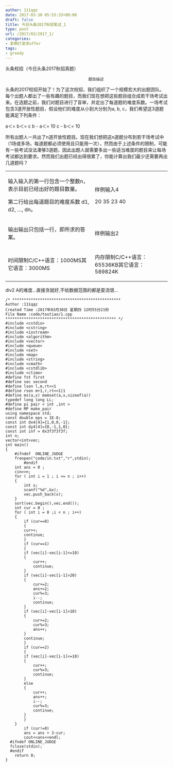```yaml
---
author: 111qqz
date: 2017-03-30 05:53:33+00:00
draft: false
title: 今日头条2017秋招笔试_1
type: post
url: /2017/03/2017_1/
categories:
- 卖萌打滚求offer
tags:
- greedy
---
```




头条校招（今日头条2017秋招真题）

    
    
    									题目描述


头条的2017校招开始了！为了这次校招，我们组织了一个规模宏大的出题团队。每个出题人都出了一些有趣的题目，而我们现在想把这些题目组合成若干场考试出来。在选题之前，我们对题目进行了盲审，并定出了每道题的难度系数。一场考试包含3道开放性题目，假设他们的难度从小到大分别为a, b, c，我们希望这3道题能满足下列条件：

a＜= b＜= c
b - a＜= 10
c - b＜= 10

所有出题人一共出了n道开放性题目。现在我们想把这n道题分布到若干场考试中（1场或多场，每道题都必须使用且只能用一次），然而由于上述条件的限制，可能有一些考试没法凑够3道题，因此出题人就需要多出一些适当难度的题目来让每场考试都达到要求。然而我们出题已经出得很累了，你能计算出我们最少还需要再出几道题吗？










<table cellspacing="1" >
<tbody >
<tr >

<td >


输入输入的第一行包含一个整数n，表示目前已经出好的题目数量。

第二行给出每道题目的难度系数 d1, d2, …, dn。



</td>

<td >


样例输入4

20 35 23 40



</td>
</tr>
<tr >

<td >


输出输出只包括一行，即所求的答案。



</td>

<td >


样例输出2



</td>
</tr>
<tr class="time_rom" >

<td >


时间限制C/C++语言：1000MS其它语言：3000MS

</td>

<td >


内存限制C/C++语言：65536KB其它语言：589824K

</td>
</tr>
</tbody>
</table>








div2 A的难度...直接贪就好,不给数据范围的都是耍流氓...

    
    /* ***********************************************
    Author :111qqz
    Created Time :2017年03月30日 星期四 12时55分21秒
    File Name :code/toutiao/1.cpp
    ************************************************ */
    #include <cstdio>
    #include <cstring>
    #include <iostream>
    #include <algorithm>
    #include <vector>
    #include <queue>
    #include <set>
    #include <map>
    #include <string>
    #include <cmath>
    #include <cstdlib>
    #include <ctime>
    #define fst first
    #define sec second
    #define lson l,m,rt<<1
    #define rson m+1,r,rt<<1|1
    #define ms(a,x) memset(a,x,sizeof(a))
    typedef long long LL;
    #define pi pair < int ,int >
    #define MP make_pair
    using namespace std;
    const double eps = 1E-8;
    const int dx4[4]={1,0,0,-1};
    const int dy4[4]={0,-1,1,0};
    const int inf = 0x3f3f3f3f;
    int n;
    vector<int>vec;
    int main()
    {
    	#ifndef  ONLINE_JUDGE 
    	freopen("code/in.txt","r",stdin);
            #endif
    	int ans = 0 ;
    	cin>>n;
    	for ( int i = 1 ; i <= n ; i++)
    	{
    	    int x;
    	    scanf("%d",&x);
    	    vec.push_back(x);
    	}
    	sort(vec.begin(),vec.end());
    	int cur = 0 ;
    	for ( int i = 0 ;i < n ; i++)
    	{
    	    if (cur==0)
    	    {
    		cur++;
    		continue;
    	    }
    	    if (cur==1)
    	    {
    		if (vec[i]-vec[i-1]<=10)
    		{
    		    cur++;
    		    continue;
    		}
    		if (vec[i]-vec[i-1]>20)
    		{
    		    cur+=2;
    		    ans+=2;
    		    cur%=3;
    		    i--;
    		    continue;
    		}
    		if (vec[i]-vec[i-1]>10)
    		{
    		    cur+=2;
    		    cur%=3;
    		    ans++;
    		}
    		continue;
    	    }
    	    if (cur==2)
    	    {
    		if (vec[i]-vec[i-1]<=10)
    		{
    		    cur++;
    		    cur%=3;
    		    continue;
    		}
    		else
    		{
    		    cur++;
    		    ans++;
    		    i--;
    		    cur%=3;
    		    continue;
    		}
    	    }
    	}
    	    if (cur!=0)
    	    ans = ans + 3-cur;
    	    cout<<ans<<endl;
      #ifndef ONLINE_JUDGE  
      fclose(stdin);
      #endif
        return 0;
    }
    





